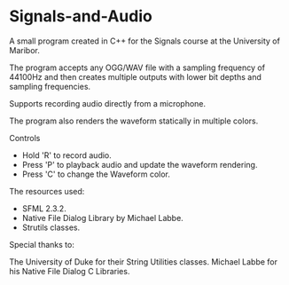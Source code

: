# Signals-and-Audio
A small program created in C++ for the Signals course at the University of Maribor.

The program accepts any OGG/WAV file with a sampling frequency of 44100Hz and then creates multiple outputs with lower bit depths and sampling frequencies.

Supports recording audio directly from a microphone.

The program also renders the waveform statically in multiple colors.

Controls

- Hold 'R' to record audio.
- Press 'P' to playback audio and update the waveform rendering.
- Press 'C' to change the Waveform color.

The resources used:
- SFML 2.3.2.
- Native File Dialog Library by Michael Labbe.
- Strutils classes.

Special thanks to:


The University of Duke for their String Utilities classes.
Michael Labbe for his Native File Dialog C Libraries.


